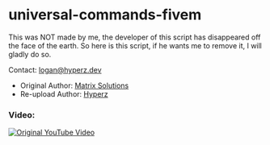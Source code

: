 # universal-commands-fivem
This was NOT made by me, the developer of this script has disappeared off the face of the earth. 
So here is this script, if he wants me to remove it, I will gladly do so.

Contact: [logan@hyperz.dev](mailto:logan@hyperz.dev)

- Original Author: [Matrix Solutions](https://www.youtube.com/channel/UC9rVSNYO1CoxVXyPPBPi87Q)
- Re-upload Author: [Hyperz](https://hyperz.dev)

### Video:
[](https://www.youtube.com/AdJhIIIG8ZI)

[![Original YouTube Video](https://img.youtube.com/vi/AdJhIIIG8ZI/0.jpg)](https://www.youtube.com/watch?v=AdJhIIIG8ZI)
